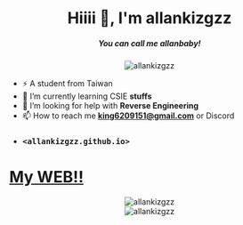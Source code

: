 <h1 align="center">Hiiii 👋, I'm allankizgzz </h1>
<h5 align="center">You can call me allanbaby!</h5>
<p align="center"><img src="https://komarev.com/ghpvc/?username=allankizgzz&label=Profile%20views&color=1ea97f&style=flat" alt="allankizgzz" /></p>

- ⚡ A student from Taiwan
- 🌱 I’m currently learning CSIE **stuffs**
- 🤔 I’m looking for help with **Reverse Engineering**
- 📫 How to reach me **king6209151@gmail.com** or Discord
- ### `<allankizgzz.github.io>`
# [My WEB!!](https://allankizgzz.github.io/)

<p align="center">
<img align="center" src="https://github-readme-stats-git-masterrstaa-rickstaa.vercel.app/api/top-langs?langs_count=6&username=allankizgzz&show_icons=true&theme=vue-dark&layout=compact&hide=css,html,javascript&count_private=true" alt="allankizgzz" />
  <br></>
 <img align="center" src="https://github-readme-stats-git-masterrstaa-rickstaa.vercel.app/api?username=allankizgzz&show_icons=true&theme=vue-dark&count_private=true" alt="allankizgzz" />

<!--
**allankizgzz/allankizgzz** is a ✨ _special_ ✨ repository because its `README.md` (this file) appears on your GitHub profile.

Here are some ideas to get you started:

- 🔭 I’m currently working on ...
- 🌱 I’m currently learning ...
- 👯 I’m looking to collaborate on ...
- 🤔 I’m looking for help with ...
- 💬 Ask me about ...
- 📫 How to reach me: ...
- 😄 Pronouns: ...
- ⚡ Fun fact: ...
-->
